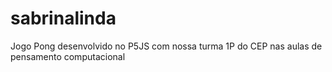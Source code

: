 # sabrinalinda
Jogo Pong desenvolvido no P5JS com nossa turma 1P do CEP nas aulas de pensamento computacional
